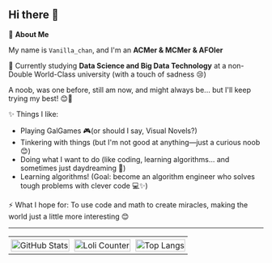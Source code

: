 ## Hi there 👋

🍓 **About Me**

My name is `Vanilla_chan`, and I'm an **ACMer & MCMer & AFOIer**

🌱 Currently studying **Data Science and Big Data Technology** at a non-Double World-Class university (with a touch of sadness 😢)

A noob, was one before, still am now, and might always be... but I'll keep trying my best! 😊💪

✨ Things I like:
- Playing GalGames 🎮(or should I say, Visual Novels?)
- Tinkering with things (but I'm not good at anything—just a curious noob 😊)
- Doing what I want to do (like coding, learning algorithms... and sometimes just daydreaming 🌙)
- Learning algorithms! (Goal: become an algorithm engineer who solves tough problems with clever code 💻✨)

⚡ What I hope for: To use code and math to create miracles, making the world just a little more interesting 😊


---


<table style="width: 100%; border-collapse: collapse; border: none;">
  <tr>
    <!-- GitHub Stats 图片 -->
    <td style="text-align: center; padding: 5px;">
      <a href="#">
        <img src="https://github-readme-stats.vercel.app/api?username=Vanilla-chan-nya&count_private=true&show_icons=true" alt="GitHub Stats" style="width: 100%; max-width: 320px;" />
      </a>
    </td>
    <!-- Loli 计数器 图片 -->
    <td style="text-align: center; padding: 5px;">
      <img src="https://count.getloli.com/@Vanilla-chan-nya?name=Vanilla_chan&theme=moebooru&padding=7&offset=0&align=top&scale=1&pixelated=1" alt="Loli Counter" style="width: 100%; max-width: 320px;" />
    </td>
    <!-- Top Langs 图片 -->
    <td style="text-align: center; padding: 5px;">
      <a href="#">
        <img src="https://github-readme-stats.vercel.app/api/top-langs/?username=Vanilla-chan-nya&layout=compact" alt="Top Langs" style="width: 100%; max-width: 320px;" />
      </a>
    </td>
  </tr>
</table>
